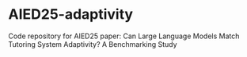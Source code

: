 # AIED25-adaptivity
Code repository for AIED25 paper: Can Large Language Models Match Tutoring System Adaptivity? A Benchmarking Study
